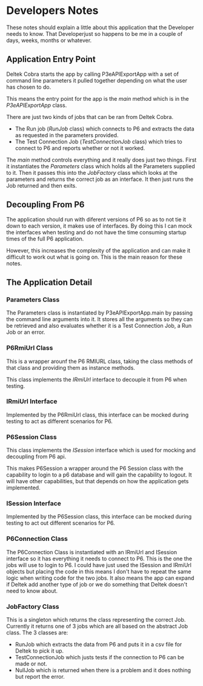 # Developers Notes

These notes should explain a little about this application that the Developer needs to know.  That Developerjust so happens to be me in a couple of days, weeks, months or whatever.

## Application Entry Point

Deltek Cobra starts the app by calling P3eAPIExportApp with a set of command line parameters it pulled together depending on what the user has chosen to do.  

This means the entry point for the app is the *main* method which is in the *P3eAPIExportApp* class. 

There are just two kinds of jobs that can be ran from Deltek Cobra.

* The Run job (*RunJob* class) which connects to P6 and extracts the data as requested in the parameters provided.
* The Test Connection Job (*TestConnectionJob* class) which tries to connect to P6 and reports whether or not it worked.

The *main* method controls everything and it really does just two things.  First it instantiates the *Parameters* class which holds all the Parameters supplied to it.  Then it passes this into the *JobFactory* class which looks at the parameters and returns the correct job as an interface.  It then just runs the Job returned and then exits.

## Decoupling From P6

The application should run with diferent versions of P6 so as to not tie it down to each version, it makes use of interfaces.  By doing this I can mock the interfaces when testing and do not have the time consuming startup times of the full P6 application.

However, this increases the complexity of the application and can make it difficult to work out what is going on.  This is the main reason for these notes.

## The Application Detail

### Parameters Class

The Parameters class is instantiated by P3eAPIExportApp.main by passing the command line arguments into it.  It stores all the arguments so they can be retrieved and also evaluates whether it is a Test Connection Job, a Run Job or an error.

### P6RmiUrl Class

This is a wrapper arounf the P6 RMIURL class, taking the class methods of that class and providing them as instance methods.

This class implements the *IRmiUrl* interface to decouple it from P6 when testing.

### IRmiUrl Interface

Implemented by the P6RmiUrl class, this interface can be mocked during testing to act as different scenarios for P6.

### P6Session Class

This class implements the *ISession* interface which is used for mocking and decoupling from P6 api.  

This makes P6Session a wrapper around the P6 Session class with the capability to login to a p6 database and will gain the capability to logout.  It will have other capabilities, but that depends on how the application gets implemented.

### ISession Interface

Implemented by the P6Session class, this interface can be mocked during testing to act out different scenarios for P6.

### P6Connection Class

The P6Connection Class is instantiated with an IRmiUrl and ISession interface so it has everything it needs to connect to P6.  This is the one the jobs will use to login to P6.  I could have just used the ISession and IRmiUrl objects but placing the code in this means I don't have to repeat the same logic when writing code for the two jobs.  It also means the app can expand if Deltek add another type of job or we do something that Deltek doesn't need to know about.

### JobFactory Class

This is a singleton which returns the class representing the correct Job.  Currently it returns one of 3 jobs which are all based on the abstract Job class.  The 3 classes are:

* RunJob which extracts the data from P6 and puts it in a csv file for Deltek to pick it up.
* TestConnectionJob which justs tests if the connection to P6 can be made or not.
* NullJob which is returned when there is a problem and it does nothing but report the error.

